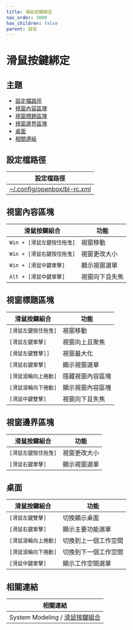 ```yaml
---
title: 滑鼠按鍵綁定
nav_order: 3000
has_children: false
parent: 設定
---
```



# 滑鼠按鍵綁定


## 主題

* [設定檔路徑](#設定檔路徑)
* [視窗內容區塊](#視窗內容區塊)
* [視窗標題區塊](#視窗標題區塊)
* [視窗邊界區塊](#視窗邊界區塊)
* [桌面](#桌面)
* [相關連結](#相關連結)




## 設定檔路徑

| 設定檔路徑 |
| ----------- |
| [~/.config/openbox/bl-rc.xml](https://github.com/samwhelp/bunsenlabs-adjustment/blob/main/prototype/main/bunsen-config/Main/asset/overlay/etc/skel/.config/openbox/bl-rc.xml#L540-L1005) |


## 視窗內容區塊

| 滑鼠按鍵組合                |  功能             |
| --------------------------- | ----------------- |
| `Win + [滑鼠左鍵按住拖曳]`  | 視窗移動          |
| `Win + [滑鼠右鍵按住拖曳]`  | 視窗更改大小      |
| `Win + [滑鼠中鍵單擊]`      | 顯示視窗選單      |
| `Alt + [滑鼠中鍵單擊]`      | 視窗向下且失焦    |


## 視窗標題區塊

| 滑鼠按鍵組合                |  功能             |
| --------------------------- | ----------------- |
| `[滑鼠左鍵按住拖曳]`        | 視窗移動          |
| `[滑鼠左鍵單擊]`            | 視窗向上且聚焦    |
| `[滑鼠左鍵雙擊]]`           | 視窗最大化        |
| `[滑鼠右鍵單擊]`            | 顯示視窗選單      |
| `[滑鼠滾輪向上捲動]`        | 隱藏視窗內容區塊  |
| `[滑鼠滾輪向下捲動]`        | 顯示視窗內容區塊  |
| `[滑鼠中鍵雙擊]`            | 視窗向下且失焦    |


## 視窗邊界區塊

| 滑鼠按鍵組合                |  功能             |
| --------------------------- | ----------------- |
| `[滑鼠左鍵按住拖曳]`        | 視窗更改大小      |
| `[滑鼠右鍵單擊]`            | 顯示視窗選單      |


## 桌面

| 滑鼠按鍵組合                |  功能                 |
| --------------------------- | --------------------- |
| `[滑鼠左鍵雙擊]`            | 切換顯示桌面          |
| `[滑鼠右鍵單擊]`            | 顯示主要功能選單      |
| `[滑鼠滾輪向上捲動]`        | 切換到上一個工作空間  |
| `[滑鼠滾輪向下捲動]`        | 切換到下一個工作空間  |
| `[滑鼠中鍵單擊]`            | 顯示工作空間選單      |



## 相關連結

| 相關連結 |
| ------- |
| System Modeling / [滑鼠按鍵組合](https://samwhelp.github.io/system-modeling/read/zh_tw/spec-mousebind-common) |
